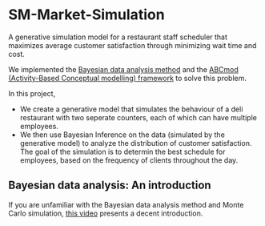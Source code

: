 # SM-Market-Simulation

A generative simulation model for a restaurant staff scheduler that maximizes average customer satisfaction through minimizing wait time and cost.

We implemented the [Bayesian data analysis method](https://youtu.be/3OJEae7Qb_o?t=277) and the [ABCmod (Activity-Based Conceptual modelling) framework](https://ieeexplore.ieee.org/document/7822082) to solve this problem.

In this project,
* We create a generative model that simulates the behaviour of a deli restaurant with two seperate counters, each of which can have multiple employees.
* We then use Bayesian Inference on the data (simulated by the generative model) to analyze the distribution of customer satisfaction.
The goal of the simulation is to determin the best schedule for employees, based on the frequency of clients throughout the day.

## Bayesian data analysis: An introduction
If you are unfamiliar with the Bayesian data analysis method and Monte Carlo simulation, [this video](https://youtu.be/3OJEae7Qb_o?t=277) presents a decent introduction.
